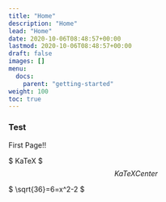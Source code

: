 ```yaml
---
title: "Home"
description: "Home"
lead: "Home"
date: 2020-10-06T08:48:57+00:00
lastmod: 2020-10-06T08:48:57+00:00
draft: false
images: []
menu:
  docs:
    parent: "getting-started"
weight: 100
toc: true
---
```


### Test
First Page!!

  $
  KaTeX
  $
  $$
  KaTeX Center
  $$

  $
  \sqrt{36}=6=x^2-2
  $

